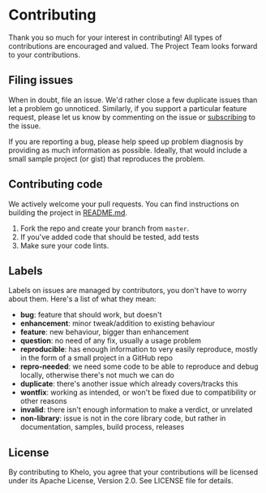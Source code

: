 # Contributing
Thank you so much for your interest in contributing! All types of contributions are encouraged and valued. The Project Team looks forward to your contributions.

## Filing issues
When in doubt, file an issue. We'd rather close a few duplicate issues than let a problem go unnoticed.
Similarly, if you support a particular feature request, please let us know by commenting on the issue or [subscribing](https://help.github.com/articles/subscribing-to-conversations/) to the issue.

If you are reporting a bug, please help speed up problem diagnosis by providing as much information as possible. Ideally, that would include a small sample project (or gist) that reproduces the problem.


## Contributing code
We actively welcome your pull requests. You can find instructions on building the project in [README.md](https://github.com/canopas/khelo).
1. Fork the repo and create your branch from `master`.
2. If you've added code that should be tested, add tests
3. Make sure your code lints.

## Labels
Labels on issues are managed by contributors, you don't have to worry about them. Here's a list of what they mean:

* **bug**: feature that should work, but doesn't
* **enhancement**: minor tweak/addition to existing behaviour
* **feature**: new behaviour, bigger than enhancement
* **question**: no need of any fix, usually a usage problem
* **reproducible**: has enough information to very easily reproduce, mostly in the form of a small project in a GitHub repo
* **repro-needed**: we need some code to be able to reproduce and debug locally, otherwise there's not much we can do
* **duplicate**: there's another issue which already covers/tracks this
* **wontfix**: working as intended, or won't be fixed due to compatibility or other reasons
* **invalid**: there isn't enough information to make a verdict, or unrelated
* **non-library**: issue is not in the core library code, but rather in documentation, samples, build process, releases

## License
By contributing to Khelo, you agree that your contributions will be licensed under its Apache License, Version 2.0. See LICENSE file for details.